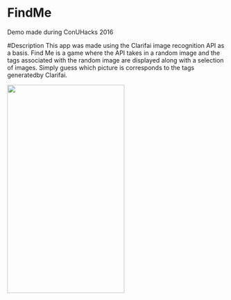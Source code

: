 # FindMe
Demo made during ConUHacks 2016

#Description
This app was made using the Clarifai image recognition API as a basis. Find Me is a game where the API takes in a random image and the tags associated with the random image are displayed along with a selection of images. Simply guess which picture is corresponds to the tags generatedby Clarifai.

<img src="https://dl2.pushbulletusercontent.com/JBqAE8z7aWr2f2kuv3F1Mw5NMFiW5xUO/Screenshot_2016-01-24-22-09-50.png" width="270px" height="480px" />
